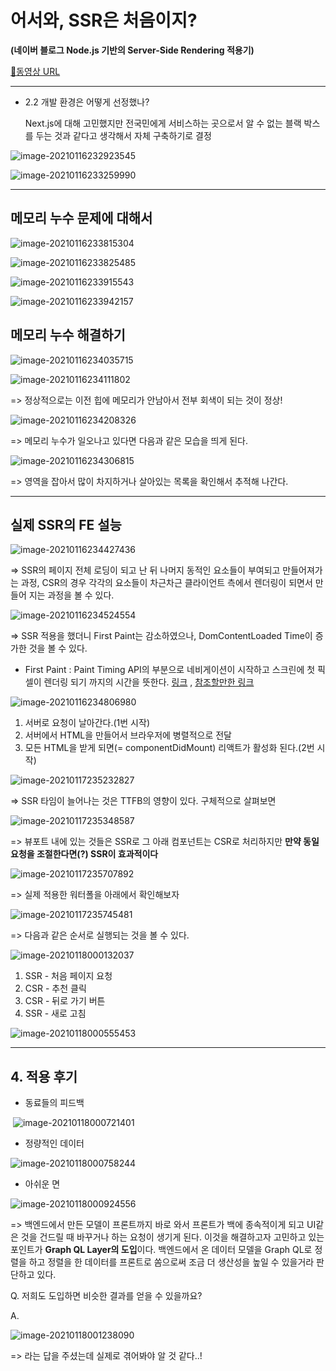 # 어서와, SSR은 처음이지?

**(네이버 블로그 Node.js 기반의 Server-Side Rendering 적용기)**

[:scroll:동영상 URL](https://tv.naver.com/v/16970015?query=DEVIEW2020&plClips=false:16970966:16971193:16970962:16970571:16970002:16971182:16971189:16971192:16972084:16972095:16971868:16970970:16972091:16969169:16971174:16971290:16972093:16970573:16971854:16971183:16971190:16971859:16971206:16971188:16970960:16968210:16970751:16969155:16971874:16800287:16968266:16969166:16969158:16971856:16971330:16971288:16970015:16969998:16863690:16970759)

---

* 2.2 개발 환경은 어떻게 선정했나?

  Next.js에 대해 고민했지만 전국민에게 서비스하는 곳으로서 알 수 없는 블랙 박스를 두는 것과 같다고 생각해서  자체 구축하기로 결정

  

![image-20210116232923545](C:\Users\GB\AppData\Roaming\Typora\typora-user-images\image-20210116232923545.png)

![image-20210116233259990](C:\Users\GB\AppData\Roaming\Typora\typora-user-images\image-20210116233259990.png)

---

## 메모리 누수 문제에 대해서

![image-20210116233815304](C:\Users\GB\AppData\Roaming\Typora\typora-user-images\image-20210116233815304.png)

![image-20210116233825485](C:\Users\GB\AppData\Roaming\Typora\typora-user-images\image-20210116233825485.png)

![image-20210116233915543](C:\Users\GB\AppData\Roaming\Typora\typora-user-images\image-20210116233915543.png)

![image-20210116233942157](C:\Users\GB\AppData\Roaming\Typora\typora-user-images\image-20210116233942157.png)

## 메모리 누수 해결하기

![image-20210116234035715](C:\Users\GB\AppData\Roaming\Typora\typora-user-images\image-20210116234035715.png)

![image-20210116234111802](C:\Users\GB\AppData\Roaming\Typora\typora-user-images\image-20210116234111802.png)

=> 정상적으로는 이전 힙에 메모리가 안남아서 전부 회색이 되는 것이 정상!

![image-20210116234208326](C:\Users\GB\AppData\Roaming\Typora\typora-user-images\image-20210116234208326.png)

=> 메모리 누수가 일오나고 있다면 다음과 같은 모습을 띄게 된다.

![image-20210116234306815](C:\Users\GB\AppData\Roaming\Typora\typora-user-images\image-20210116234306815.png)

=> 영역을 잡아서 많이 차지하거나 살아있는 목록을 확인해서 추적해 나간다.

---

## 실제 SSR의 FE 설능

![image-20210116234427436](C:\Users\GB\AppData\Roaming\Typora\typora-user-images\image-20210116234427436.png)

=> SSR의 페이지 전체 로딩이 되고 난 뒤 나머지 동적인 요소들이 부여되고 만들어져가는 과정, CSR의 경우 각각의 요소들이 차근차근 클라이언트 측에서 렌더링이 되면서 만들어 지는 과정을 볼 수 있다.

![image-20210116234524554](C:\Users\GB\AppData\Roaming\Typora\typora-user-images\image-20210116234524554.png)

=> SSR 적용을 했더니 First Paint는 감소하였으나, DomContentLoaded Time이 증가한 것을 볼 수 있다.

* First Paint : Paint Timing API의 부분으로 네비게이션이 시작하고 스크린에 첫 픽셀이 렌더링 되기 까지의 시간을 뜻한다. [링크](https://developer.mozilla.org/en-US/docs/Glossary/First_paint) , [참조할만한 링크](https://developer.mozilla.org/en-US/docs/Mozilla/Add-ons/WebExtensions/API/webNavigation)

![image-20210116234806980](C:\Users\GB\AppData\Roaming\Typora\typora-user-images\image-20210116234806980.png)

1. 서버로 요청이 날아간다.(1번 시작)
2. 서버에서 HTML을 만들어서 브라우저에 병렬적으로 전달
3. 모든 HTML을 받게 되면(= componentDidMount) 리액트가 활성화 된다.(2번 시작)

![image-20210117235232827](image-20210117235232827.png)

=> SSR 타임이 늘어나는 것은 TTFB의 영향이 있다. 구체적으로 살펴보면

![image-20210117235348587](image-20210117235348587.png)

=> 뷰포트 내에 있는 것들은 SSR로 그 아래 컴포넌트는 CSR로 처리하지만 **만약 동일 요청을 조절한다면(?) SSR이 효과적이다**

![image-20210117235707892](image-20210117235707892.png)

=> 실제 적용한 워터폴을 아래에서 확인해보자

![image-20210117235745481](image-20210117235745481.png)

=> 다음과 같은 순서로 실행되는 것을 볼 수 있다.

![image-20210118000132037](image-20210118000132037.png)

1. SSR - 처음 페이지 요청
2. CSR - 추천 클릭
3. CSR - 뒤로 가기 버튼
4. SSR - 새로 고침

![image-20210118000555453](image-20210118000555453.png)

---

## 4. 적용 후기

* 동료들의 피드백

​	![image-20210118000721401](image-20210118000721401.png)

* 정량적인 데이터

![image-20210118000758244](image-20210118000758244.png)

* 아쉬운 면

![image-20210118000924556](image-20210118000924556.png)

=> 백엔드에서 만든 모델이 프론트까지 바로 와서 프론트가 백에 종속적이게 되고 UI같은 것을 건드릴 때 바꾸거나 하는 요청이 생기게 된다. 이것을 해결하고자 고민하고 있는 포인트가 **Graph QL Layer의 도입**이다. 백엔드에서 온 데이터 모델을 Graph QL로 정렬을 하고 정렬을 한 데이터를 프론트로 쏨으로써 조금 더 생산성을 높일 수 있을거라 판단하고 있다.



 Q. 저희도 도입하면 비슷한 결과를 얻을 수 있을까요?

 A.

![image-20210118001238090](image-20210118001238090.png)

=> 라는 답을 주셨는데 실제로 겪어봐야 알 것 같다..!